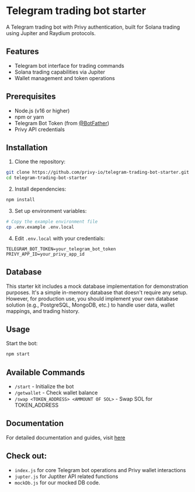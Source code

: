 # Telegram trading bot starter

A Telegram trading bot with Privy authentication, built for Solana trading using Jupiter and Raydium protocols.

## Features

- Telegram bot interface for trading commands
- Solana trading capabilities via Jupiter
- Wallet management and token operations

## Prerequisites

- Node.js (v16 or higher)
- npm or yarn
- Telegram Bot Token (from [@BotFather](https://t.me/BotFather))
- Privy API credentials

## Installation

1. Clone the repository:
```bash
git clone https://github.com/privy-io/telegram-trading-bot-starter.git
cd telegram-trading-bot-starter
```

2. Install dependencies:
```bash
npm install
```

3. Set up environment variables:
```bash
# Copy the example environment file
cp .env.example .env.local
```

4. Edit `.env.local` with your credentials:
```env
TELEGRAM_BOT_TOKEN=your_telegram_bot_token
PRIVY_APP_ID=your_privy_app_id
```

## Database

This starter kit includes a mock database implementation for demonstration purposes. It's a simple in-memory database that doesn't require any setup. However, for production use, you should implement your own database solution (e.g., PostgreSQL, MongoDB, etc.) to handle user data, wallet mappings, and trading history.

## Usage

Start the bot:
```bash
npm start
```

## Available Commands

- `/start` - Initialize the bot
- `/getwallet` - Check wallet balance
- `/swap <TOKEN_ADDRESS> <AMMOUNT OF SOL>` - Swap SOL for TOKEN_ADDRESS

## Documentation

For detailed documentation and guides, visit [here](https://docs.privy.io/recipes/react/telegram-trading-guide)

## Check out:
- `index.js` for core Telegram bot operations and Privy wallet interactions
- `jupter.js` for Juptiter API related functions
- `mockDb.js` for our mocked DB code. 
